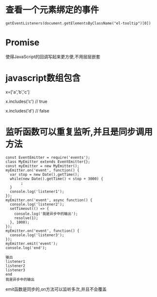# 查看一个元素绑定的事件

    getEventListeners(document.getElementsByClassName("el-tooltip")[0])

# Promise

使得JavaScript的回调写起来更方便,不用层层嵌套

# javascript数组包含

x=['a','b','c']

x.includes('c') // true

x.includes('d') // false

# 监听函数可以重复监听,并且是同步调用方法

```
const EventEmitter = require('events');
class MyEmitter extends EventEmitter{};
const myEmitter = new MyEmitter();
myEmitter.on('event', function() {
  var stop = new Date().getTime();
  while(new Date().getTime() < stop + 3000) {
       ;
  }
  console.log('listener1');
});
myEmitter.on('event', async function() {
  console.log('listener2');
  setTimeout(() => {
    console.log('我是异步中的输出');
    resolve(1);
  }, 1000);
});
myEmitter.on('event', function() {
  console.log('listener3');
});
myEmitter.emit('event');
console.log('end');

输出
listener1
listener2
listener3
end
我是异步中的输出
```

emit函数是同步的,on方法可以监听多次,并且不会覆盖